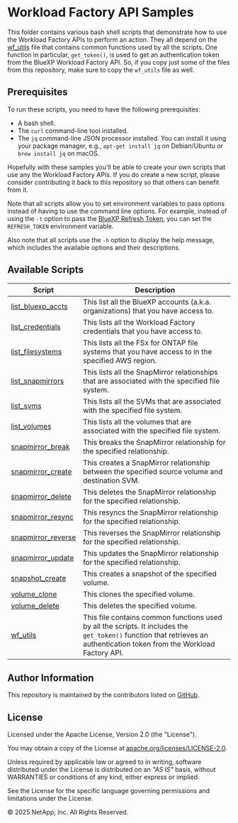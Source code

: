 # Workload Factory API Samples

This folder contains various bash shell scripts that demonstrate how to use the Workload Factory APIs to perform an action.
They all depend on the [wf_utils](wf_utils) file that contains common functions used by all the scripts. One function
in particular, `get_token()`, is used to get an authentication token from the BlueXP Workload Factory API. So, if you
copy just some of the files from this repository, make sure to copy the `wf_utils` file as well.

## Prerequisites
To run these scripts, you need to have the following prerequisites:
- A bash shell.
- The `curl` command-line tool installed.
- The `jq` command-line JSON processor installed. You can install it using your package manager, e.g., `apt-get install jq` on Debian/Ubuntu or `brew install jq` on macOS.

Hopefully with these samples you'll be able to create your own scripts that use any the Workload Factory APIs.
If you do create a new script, please consider contributing it back to this repository so that others can benefit from it.

Note that all scripts allow you to set environment variables to pass options instead of having to use the
command line options. For example, instead of using the `-t` option to pass the
[BlueXP Refresh Token](https://docs.netapp.com/us-en/bluexp-automation/platform/create_user_token.html#1-generate-a-netapp-refresh-token),
you can set the `REFRESH_TOKEN` environment variable.

Also note that all scripts use the `-h` option to display the help message, which includes the available options and their descriptions.

## Available Scripts
| Script | Description |
| --- | --- |
| [list_bluexp_accts](list_bluexp_accts) | This list all the BlueXP accounts (a.k.a. organizations) that you have access to. |
| [list_credentials](list_credentials) | This lists all the Workload Factory credentials that you have access to. |
| [list_filesystems](list_filesystems) | This lists all the FSx for ONTAP file systems that you have access to in the specified AWS region. |
| [list_snapmirrors](list_snapmirrors) | This lists all the SnapMirror relationships that are associated with the specified file system. |
| [list_svms](list_svms) | This lists all the SVMs that are associated with the specified file system. |
| [list_volumes](list_volumes) | This lists all the volumes that are associated with the specified file system. |
| [snapmirror_break](snapmirror_break) | This breaks the SnapMirror relationship for the specified relationship. |
| [snapmirror_create](snapmirror_create) | This creates a SnapMirror relationship between the specified source volume and destination SVM. |
| [snapmirror_delete](snapmirror_delete) | This deletes the SnapMirror relationship for the specified relationship. |
| [snapmirror_resync](snapmirror_resync) | This resyncs the SnapMirror relationship for the specified relationship. |
| [snapmirror_reverse](snapmirror_reverse) | This reverses the SnapMirror relationship for the specified relationship. |
| [snapmirror_update](snapmirror_update) | This updates the SnapMirror relationship for the specified relationship. |
| [snapshot_create](snapshot_create) | This creates a snapshot of the specified volume. |
| [volume_clone](volume_clone) | This clones the specified volume. |
| [volume_delete](volume_delete) | This deletes the specified volume. |
| [wf_utils](wf_utils) | This file contains common functions used by all the scripts. It includes the `get_token()` function that retrieves an authentication token from the Workload Factory API. |

## Author Information

This repository is maintained by the contributors listed on [GitHub](https://github.com/NetApp/FSx-ONTAP-samples-scripts/graphs/contributors).

## License

Licensed under the Apache License, Version 2.0 (the "License").

You may obtain a copy of the License at [apache.org/licenses/LICENSE-2.0](http://www.apache.org/licenses/LICENSE-2.0).

Unless required by applicable law or agreed to in writing, software distributed under the License is distributed on an _"AS IS"_ basis, without WARRANTIES or conditions of any kind, either express or implied.

See the License for the specific language governing permissions and limitations under the License.

© 2025 NetApp, Inc. All Rights Reserved.
